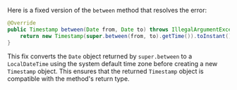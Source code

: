 Here is a fixed version of the `between` method that resolves the error:

```java
@Override
public Timestamp between(Date from, Date to) throws IllegalArgumentException {
    return new Timestamp(super.between(from, to).getTime()).toInstant().atZone(ZoneId.systemDefault()).toLocalDateTime();
}
```

This fix converts the `Date` object returned by `super.between` to a `LocalDateTime` using the system default time zone before creating a new `Timestamp` object. This ensures that the returned `Timestamp` object is compatible with the method's return type.